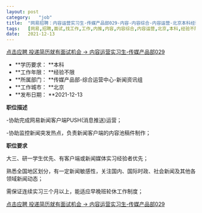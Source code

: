 ```yaml
---
layout:	post
category:	"job"
title:	"网易招聘：内容运营实习生-传媒产品部029-内容-内容综合-内容运营-北京本科经验不限"
tags:	[网易,招聘,面试,找工作,工作,内推,内容,内容综合,内容运营,北京,本科,经验不限]
date:	2021-12-13
---
```


[点击应聘 投递简历就有面试机会 ->  内容运营实习生-传媒产品部029](http://mobile.bole.netease.com/bole/boleDetail?id=26064&employeeId=346f03c3cda5f04c&key=all)



- **学历要求： **本科
- **工作年限： **经验不限
- **所属部门： **传媒产品部-综合运营中心-新闻资讯组
- **工作城市： **北京
- **发布日期： **2021-12-13



**职位描述**

-协助完成网易新闻客户端PUSH(消息推送)运营；

-协助监控新闻突发热点，负责新闻客户端的内容池稿件制作；



**职位要求**

大三、研一学生优先、有客户端或新闻媒体实习经验者优先；

熟悉全国地区划分，有一定新闻敏感性，关注国内、国际时政、社会新闻及其他各领域新闻动态；

需保证连续实习三个月以上，能适应早晚班轮休工作制度；



[点击应聘 投递简历就有面试机会 ->  内容运营实习生-传媒产品部029](http://mobile.bole.netease.com/bole/boleDetail?id=26064&employeeId=346f03c3cda5f04c&key=all)